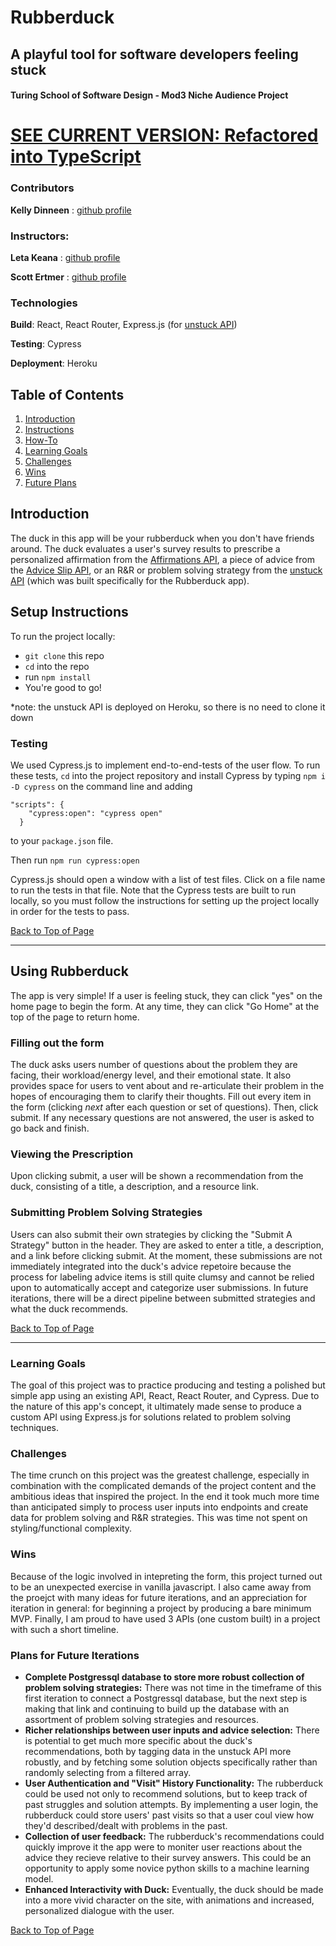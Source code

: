 # Rubberduck
## A playful tool for software developers feeling stuck
#### Turing School of Software Design - Mod3 Niche Audience Project

# [SEE CURRENT VERSION: Refactored into TypeScript](https://github.com/kellydinneen/rubberduck-refactored)

### Contributors
**Kelly Dinneen** : [github profile](https://github.com/kellydinneen)

### Instructors: 
**Leta Keana** : [github profile](https://github.com/letakeane)

**Scott Ertmer** : [github profile](https://github.com/sertmer)

### Technologies
**Build**: React, React Router, Express.js (for [unstuck API](https://github.com/kellydinneen/unstuck-api))

**Testing**: Cypress

**Deployment**: Heroku

## Table of Contents
1. [Introduction](#introduction)
3. [Instructions](#setup-instructions)
4. [How-To](#using-rubberduck)
5. [Learning Goals](#learning-goals)
6. [Challenges](#challenges)
7. [Wins](#wins)
8. [Future Plans](#plans-for-future-iterations)

## Introduction
The duck in this app will be your rubberduck when you don't have friends around. The duck evaluates a user's survey results to prescribe a personalized affirmation from the [Affirmations API](https://github.com/annthurium/affirmations), a piece of advice from the [Advice Slip API](https://api.adviceslip.com/), or an R&R or problem solving strategy from the [unstuck API](https://github.com/kellydinneen/unstuck-api) (which was built specifically for the Rubberduck app).

## Setup Instructions
To run the project locally:
- `git clone` this repo
- `cd` into the repo
- run `npm install`
- You're good to go!

*note: the unstuck API is deployed on Heroku, so there is no need to clone it down


### Testing

We used Cypress.js to implement end-to-end-tests of the user flow. To run these tests, `cd` into the project repository and install Cypress by typing `npm i -D cypress` on the command line and adding 
```
"scripts": {
    "cypress:open": "cypress open"
  }
  ```
 to your `package.json` file.

 Then run `npm run cypress:open`

 Cypress.js should open a window with a list of test files. Click on a file name to run the tests in that file.
 Note that the Cypress tests are built to run locally, so you must follow the instructions for setting up the project locally in order for the tests to pass.

[Back to Top of Page](#table-of-contents)

---

## Using Rubberduck
The app is very simple! If a user is feeling stuck, they can click "yes" on the home page to begin the form.
At any time, they can click "Go Home" at the top of the page to return home.

### Filling out the form
The duck asks users number of questions about the problem they are facing, their workload/energy level, and their emotional state. It also provides space for users to vent about and re-articulate their problem in the hopes of encouraging them to clarify their thoughts. Fill out every item in the form (clicking *next* after each question or set of questions). Then, click submit. If any necessary questions are not answered, the user is asked to go back and finish.

### Viewing the Prescription
Upon clicking submit, a user will be shown a recommendation from the duck, consisting of a title, a description, and a resource link.

### Submitting Problem Solving Strategies
Users can also submit their own strategies by clicking the "Submit A Strategy" button in the header. They are asked to enter a title, a description, and a link before clicking submit. At the moment, these submissions are not immediately integrated into the duck's advice repetoire because the process for labeling advice items is still quite clumsy and cannot be relied upon to automatically accept and categorize user submissions. In future iterations, there will be a direct pipeline between submitted strategies and what the duck recommends.

[Back to Top of Page](#table-of-contents)

---
### Learning Goals
The goal of this project was to practice producing and testing a polished but simple app using an existing API, React, React Router, and Cypress. Due to the nature of this app's concept, it ultimately made sense to produce a custom API using Express.js for solutions related to problem solving techniques. 

### Challenges
The time crunch on this project was the greatest challenge, especially in combination with the complicated demands of the project content and the ambitious ideas that inspired the project. In the end it took much more time than anticipated simply to process user inputs into endpoints and create data for problem solving and R&R strategies. This was time not spent on styling/functional complexity.

### Wins
Because of the logic involved in intepreting the form, this project turned out to be an unexpected exercise in vanilla javascript. I also came away from the proejct with many ideas for future iterations, and an appreciation for iteration in general: for beginning a project by producing a bare minimum MVP. Finally, I am proud to have used 3 APIs (one custom built) in a project with such a short timeline.

### Plans for Future Iterations
- **Complete Postgressql database to store more robust collection of problem solving strategies:** There was not time in the timeframe of this first iteration to connect a Postgressql database, but the next step is making that link and continuing to build up the database with an assortment of problem solving strategies and resources.
- **Richer relationships between user inputs and advice selection:** There is potential to get much more specific about the duck's recommendations, both by tagging data in the unstuck API more robustly, and by fetching some solution objects specifically rather than randomly selecting from a filtered array.
- **User Authentication and "Visit" History Functionality:** The rubberduck could be used not only to recommend solutions, but to keep track of past struggles and solution attempts. By implementing a user login, the rubberduck could store users' past visits so that a user coul view how they'd described/dealt with  problems in the past.
- **Collection of user feedback:** The rubberduck's recommendations could quickly improve it the app were to moniter user reactions about the advice they recieve relative to their survey answers. This could be an opportunity to apply some novice python skills to a machine learning model.
- **Enhanced Interactivity with Duck:** Eventually, the duck should be made into a more vivid character on the site, with animations and increased, personalized dialogue with the user.

[Back to Top of Page](#table-of-contents)

